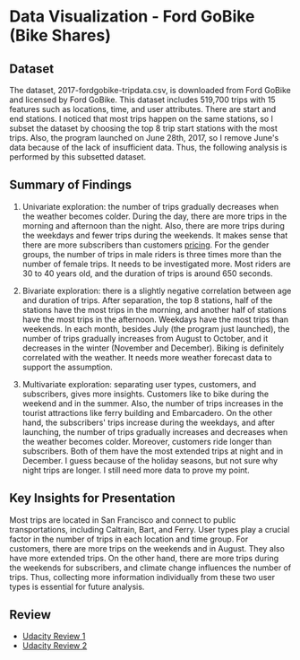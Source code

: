 # Data Visualization - Ford GoBike (Bike Shares)


## Dataset
The dataset, 2017-fordgobike-tripdata.csv, is downloaded from Ford GoBike and licensed by Ford GoBike. This dataset includes 519,700 trips with 15 features such as locations, time, and user attributes. There are start and end stations. I noticed that most trips happen on the same stations, so I subset the dataset by choosing the top 8 trip start stations with the most trips. Also, the program launched on June 28th, 2017, so I remove June's data because of the lack of insufficient data. Thus, the following analysis is performed by this subsetted dataset.


## Summary of Findings
1. Univariate exploration: the number of trips gradually decreases when the weather becomes colder. During the day, there are more trips in the morning and afternoon than the night. Also, there are more trips during the weekdays and fewer trips during the weekends. It makes sense that there are more subscribers than customers [pricing](https://www.fordgobike.com/pricing).
For the gender groups, the number of trips in male riders is three times more than the number of female trips. It needs to be investigated more. Most riders are 30 to 40 years old, and the duration of trips is around 650 seconds.

2. Bivariate exploration: there is a slightly negative correlation between age and duration of trips. After separation, the top 8 stations, half of the stations have the most trips in the morning, and another half of stations have the most trips in the afternoon. Weekdays have the most trips than weekends. In each month, besides July (the program just launched), the number of trips gradually increases from August to October, and it decreases in the winter (November and December). Biking is definitely correlated with the weather. It needs more weather forecast data to support the assumption.
3. Multivariate exploration: separating user types, customers, and subscribers, gives more insights. Customers like to bike during the weekend and in the summer. Also, the number of trips increases in the tourist attractions like ferry building and Embarcadero. On the other hand, the subscribers' trips increase during the weekdays, and after launching, the number of trips gradually increases and decreases when the weather becomes colder. Moreover, customers ride longer than subscribers. Both of them have the most extended trips at night and in December. I  guess because of the holiday seasons, but not sure why night trips are longer. I still need more data to prove my point.

## Key Insights for Presentation  
Most trips are located in San Francisco and connect to public transportations, including Caltrain, Bart, and Ferry. User types play a crucial factor in the number of trips in each location and time group. For customers, there are more trips on the weekends and in August. They also have more extended trips. On the other hand, there are more trips during the weekends for subscribers, and climate change influences the number of trips. Thus, collecting more information individually from these two user types is essential for future analysis.

## Review
* [Udacity Review 1](https://github.com/jemc36/Udacity-DAND-DataVisualization-Ford-GoBike/blob/master/Udacity%20Reviews%201.pdf)  
* [Udacity Review 2](https://github.com/jemc36/Udacity-DAND-DataVisualization-Ford-GoBike/blob/master/Udacity%20Reviews%202.pdf)   
